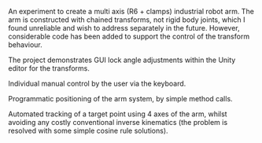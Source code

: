 An experiment to create a multi axis (R6 + clamps) industrial robot arm. The arm is constructed with chained transforms, not rigid body joints, which I found unreliable and wish to address separately in the future. However, considerable code has been added to support the control of the transform behaviour.

The project demonstrates GUI lock angle adjustments within the Unity editor for the transforms.

Individual manual control by the user via the keyboard.

Programmatic positioning of the arm system, by simple method calls.

Automated tracking of a target point using 4 axes of the arm, whilst avoiding any costly conventional inverse kinematics (the problem is resolved with some simple cosine rule solutions).
 
